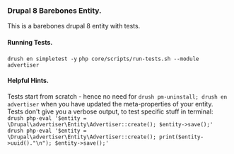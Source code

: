 ### Drupal 8 Barebones Entity.

This is a barebones drupal 8 entity with tests.

#### Running Tests. 

`drush en simpletest -y`
`php core/scripts/run-tests.sh --module advertiser`

#### Helpful Hints.

Tests start from scratch - hence no need for `drush pm-uninstall; drush en advertiser`
when you have updated the meta-properties of your entity.
Tests don't give you a verbose output, to test specific stuff in terminal:
`drush php-eval '$entity = \Drupal\advertiser\Entity\Advertiser::create(); $entity->save();'`
`drush php-eval '$entity = \Drupal\advertiser\Entity\Advertiser::create(); print($entity->uuid()."\n"); $entity->save();'`
